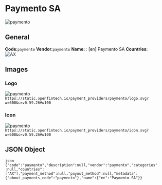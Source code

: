 # Paymento SA 
![paymento](https://static.openfintech.io/payment_providers/paymento/logo.svg?w=600&c=v0.59.26#w100) 
## General 
**Code:**`paymento` 
**Vendor:**`paymento` 
**Name:** 
:	[en] Paymento SA 
**Countries:** 
![AX](https://cdnjs.cloudflare.com/ajax/libs/flag-icon-css/3.3.0/flags/4x3/AX.svg#w24) 
 
## Images 
### Logo 
![paymento](https://static.openfintech.io/payment_providers/paymento/logo.svg?w=600&c=v0.59.26#w100) 
``` https://static.openfintech.io/payment_providers/paymento/logo.svg?w=600&c=v0.59.26#w100 ``` 
### Icon 
![paymento](https://static.openfintech.io/payment_providers/paymento/icon.svg?w=600&c=v0.59.26#w100) 
``` https://static.openfintech.io/payment_providers/paymento/icon.svg?w=600&c=v0.59.26#w100 ``` 
## JSON Object 
```json {"code":"paymento","description":null,"vendor":"paymento","categories":null,"countries":["AX"],"payment_method":null,"payout_method":null,"metadata":{"about_payments_code":"paymento"},"name":{"en":"Paymento SA"}} ``` 
